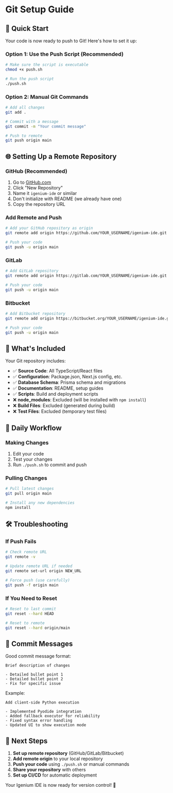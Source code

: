 # Git Setup Guide

## 🚀 Quick Start

Your code is now ready to push to Git! Here's how to set it up:

### Option 1: Use the Push Script (Recommended)
```bash
# Make sure the script is executable
chmod +x push.sh

# Run the push script
./push.sh
```

### Option 2: Manual Git Commands
```bash
# Add all changes
git add .

# Commit with a message
git commit -m "Your commit message"

# Push to remote
git push origin main
```

## 🌐 Setting Up a Remote Repository

### GitHub (Recommended)
1. Go to [GitHub.com](https://github.com)
2. Click "New Repository"
3. Name it `igenium-ide` or similar
4. Don't initialize with README (we already have one)
5. Copy the repository URL

### Add Remote and Push
```bash
# Add your GitHub repository as origin
git remote add origin https://github.com/YOUR_USERNAME/igenium-ide.git

# Push your code
git push -u origin main
```

### GitLab
```bash
# Add GitLab repository
git remote add origin https://gitlab.com/YOUR_USERNAME/igenium-ide.git

# Push your code
git push -u origin main
```

### Bitbucket
```bash
# Add Bitbucket repository
git remote add origin https://bitbucket.org/YOUR_USERNAME/igenium-ide.git

# Push your code
git push -u origin main
```

## 📁 What's Included

Your Git repository includes:
- ✅ **Source Code**: All TypeScript/React files
- ✅ **Configuration**: Package.json, Next.js config, etc.
- ✅ **Database Schema**: Prisma schema and migrations
- ✅ **Documentation**: README, setup guides
- ✅ **Scripts**: Build and deployment scripts
- ❌ **node_modules**: Excluded (will be installed with `npm install`)
- ❌ **Build Files**: Excluded (generated during build)
- ❌ **Test Files**: Excluded (temporary test files)

## 🔄 Daily Workflow

### Making Changes
1. Edit your code
2. Test your changes
3. Run `./push.sh` to commit and push

### Pulling Changes
```bash
# Pull latest changes
git pull origin main

# Install any new dependencies
npm install
```

## 🛠️ Troubleshooting

### If Push Fails
```bash
# Check remote URL
git remote -v

# Update remote URL if needed
git remote set-url origin NEW_URL

# Force push (use carefully)
git push -f origin main
```

### If You Need to Reset
```bash
# Reset to last commit
git reset --hard HEAD

# Reset to remote
git reset --hard origin/main
```

## 📝 Commit Messages

Good commit message format:
```
Brief description of changes

- Detailed bullet point 1
- Detailed bullet point 2
- Fix for specific issue
```

Example:
```
Add client-side Python execution

- Implemented Pyodide integration
- Added fallback executor for reliability
- Fixed syntax error handling
- Updated UI to show execution mode
```

## 🎯 Next Steps

1. **Set up remote repository** (GitHub/GitLab/Bitbucket)
2. **Add remote origin** to your local repository
3. **Push your code** using `./push.sh` or manual commands
4. **Share your repository** with others
5. **Set up CI/CD** for automatic deployment

Your Igenium IDE is now ready for version control! 🚀
